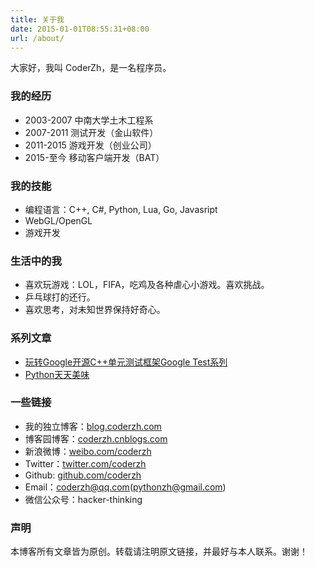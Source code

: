 ```yaml
---
title: 关于我
date: 2015-01-01T08:55:31+08:00
url: /about/
---
```



<p class="message">
大家好，我叫 CoderZh，是一名程序员。
</p>


### 我的经历

 * 2003-2007 中南大学土木工程系
 * 2007-2011 测试开发（金山软件）
 * 2011-2015 游戏开发（创业公司）
 * 2015-至今  移动客户端开发（BAT）

### 我的技能

 * 编程语言：C++, C#, Python, Lua, Go, Javasript
 * WebGL/OpenGL
 * 游戏开发

### 生活中的我

 * 喜欢玩游戏：LOL，FIFA，吃鸡及各种虐心小游戏。喜欢挑战。
 * 乒乓球打的还行。
 * 喜欢思考，对未知世界保持好奇心。

### 系列文章

 * [玩转Google开源C++单元测试框架Google Test系列](http://www.cnblogs.com/coderzh/archive/2009/04/06/1426755.html)
 * [Python天天美味](http://www.cnblogs.com/coderzh/archive/2008/07/08/pythoncookbook.html)


### 一些链接

 * 我的独立博客：[blog.coderzh.com](http://blog.coderzh.com)
 * 博客园博客：[coderzh.cnblogs.com](http://coderzh.cnblogs.com)
 * 新浪微博：[weibo.com/coderzh](http://weibo.com/coderzh)
 * Twitter：[twitter.com/coderzh](https://twitter.com/coderzh)
 * Github: [github.com/coderzh](https://github.com/coderzh)
 * Email：coderzh@qq.com(pythonzh@gmail.com)
 * 微信公众号：hacker-thinking    

### 声明

本博客所有文章皆为原创。转载请注明原文链接，并最好与本人联系。谢谢！
